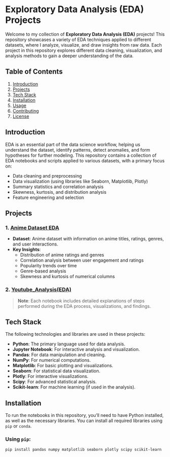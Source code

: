# Exploratory Data Analysis (EDA) Projects

Welcome to my collection of **Exploratory Data Analysis (EDA)** projects! This repository showcases a variety of EDA techniques applied to different datasets, where I analyze, visualize, and draw insights from raw data. Each project in this repository explores different data cleaning, visualization, and analysis methods to gain a deeper understanding of the data.

## Table of Contents

1. [Introduction](#introduction)
2. [Projects](#projects)
3. [Tech Stack](#tech-stack)
4. [Installation](#installation)
5. [Usage](#usage)
6. [Contributing](#contributing)
7. [License](#license)

## Introduction

EDA is an essential part of the data science workflow, helping us understand the dataset, identify patterns, detect anomalies, and form hypotheses for further modeling. This repository contains a collection of EDA notebooks and scripts applied to various datasets, with a primary focus on:

- Data cleaning and preprocessing
- Data visualization (using libraries like Seaborn, Matplotlib, Plotly)
- Summary statistics and correlation analysis
- Skewness, kurtosis, and distribution analysis
- Feature engineering and selection

## Projects

### 1. **[Anime Dataset EDA](./anime-eda.ipynb)**

- **Dataset**: Anime dataset with information on anime titles, ratings, genres, and user interactions.
- **Key Insights**: 
  - Distribution of anime ratings and genres
  - Correlation analysis between user engagement and ratings
  - Popularity trends over time
  - Genre-based analysis
  - Skewness and kurtosis of numerical columns

### 2. **[Youtube_Analysis(EDA)](./anime-eda.ipynb)**

> **Note**: Each notebook includes detailed explanations of steps performed during the EDA process, visualizations, and findings.

## Tech Stack

The following technologies and libraries are used in these projects:

- **Python**: The primary language used for data analysis.
- **Jupyter Notebook**: For interactive analysis and visualization.
- **Pandas**: For data manipulation and cleaning.
- **NumPy**: For numerical computations.
- **Matplotlib**: For basic plotting and visualizations.
- **Seaborn**: For statistical data visualization.
- **Plotly**: For interactive visualizations.
- **Scipy**: For advanced statistical analysis.
- **Scikit-learn**: For machine learning (if used in the analysis).
  
## Installation

To run the notebooks in this repository, you’ll need to have Python installed, as well as the necessary libraries. You can install all required libraries using `pip` or `conda`.

### Using `pip`:

```bash
pip install pandas numpy matplotlib seaborn plotly scipy scikit-learn
